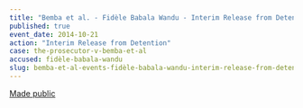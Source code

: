 ```yaml
---
title: "Bemba et al. - Fidèle Babala Wandu - Interim Release from Detention"
published: true
event_date: 2014-10-21
action: "Interim Release from Detention"
case: the-prosecutor-v-bemba-et-al
accused: fidèle-babala-wandu
slug: bemba-et-al-events-fidèle-babala-wandu-interim-release-from-detention
---
```


[Made public](https://www.icc-cpi.int/iccdocs/doc/doc1845009.pdf)

